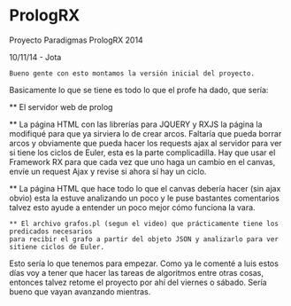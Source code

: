 PrologRX
========

Proyecto Paradigmas PrologRX 2014


10/11/14 - Jota

	Bueno gente con esto montamos la versión inicial del proyecto.
Basicamente lo que se tiene es todo lo que el profe ha dado, que sería:

** El servidor web de prolog

** La página HTML con las librerías para JQUERY y RXJS 
	la página la modifiqué para que ya sirviera lo de 
	crear arcos. Faltaría que pueda borrar arcos y obviamente
	que pueda hacer los requests ajax al servidor para ver si tiene
	los ciclos de Euler, esta es la parte complicadilla.
	Hay que usar el Framework RX para que cada vez que uno haga un 
	cambio en el canvas, envíe un request Ajax y revise si ahora sí hay
	un ciclo.
	
** La página HTML que hace todo lo que el canvas debería hacer (sin ajax obvio)
	esta la estuve analizando un poco y le puse bastantes comentarios
	talvez esto ayude a entender un poco mejor cómo funciona la vara.

	** El archivo grafos.pl (segun el video) que prácticamente tiene los predicados necesarios
	para recibir el grafo a partir del objeto JSON y analizarlo para ver sitiene ciclos de Euler.
	
Esto sería lo que tenemos para empezar. Como ya le comenté a luis estos días 
voy a tener que hacer las tareas de algoritmos entre otras cosas, entonces talvez retome
el proyecto por ahí del viernes o sábado. Sería bueno que vayan avanzando mientras.	
